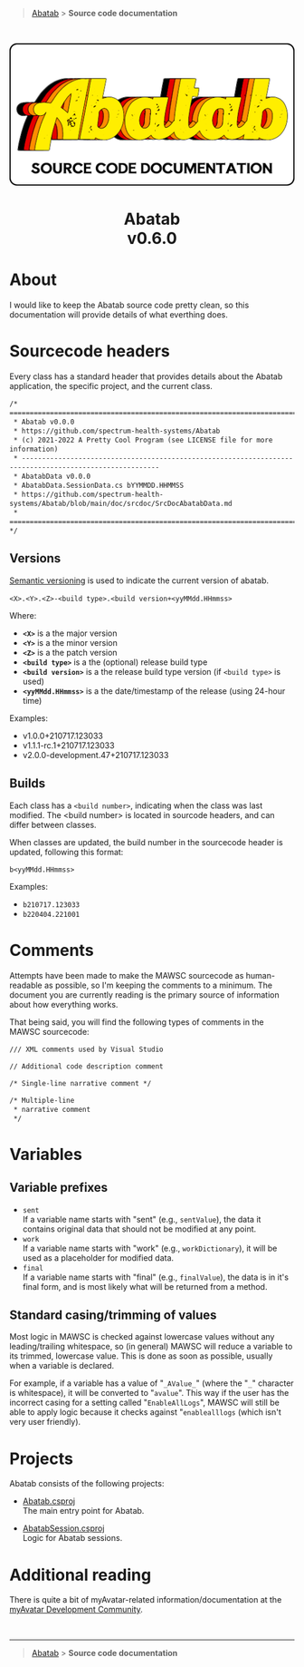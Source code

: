 > [Abatab][AbatabRepoUrl] &gt; **Source code documentation**

<br>

<div align="center">

  ![SrcDocPng][SrcDocPng]

  <h1>
    Abatab<br>
    <b>v0.6.0</b>
  </h1>

</div>

# About

I would like to keep the Abatab source code pretty clean, so this documentation will provide details of what everthing does.

# Sourcecode headers

Every class has a standard header that provides details about the Abatab application, the specific project, and the current class.

```#bash
/* ========================================================================================================
 * Abatab v0.0.0
 * https://github.com/spectrum-health-systems/Abatab
 * (c) 2021-2022 A Pretty Cool Program (see LICENSE file for more information)
 * --------------------------------------------------------------------------------------------------------
 * AbatabData v0.0.0
 * AbatabData.SessionData.cs bYYMMDD.HHMMSS
 * https://github.com/spectrum-health-systems/Abatab/blob/main/doc/srcdoc/SrcDocAbatabData.md
 * ===================================================================================================== */
```

## Versions

[Semantic versioning](https://semver.org/) is used to indicate the current version of abatab.

`<X>.<Y>.<Z>-<build type>.<build version+<yyMMdd.HHmmss>`

Where:
* **`<X>`** is a the major version
* **`<Y>`** is a the minor version
* **`<Z>`** is a the patch version
* **`<build type>`** is a the (optional) release build type
* **`<build version>`** is a the release build type version (if `<build type>` is used)
* **`<yyMMdd.HHmmss>`** is a the date/timestamp of the release (using 24-hour time)

Examples:

* v1.0.0+210717.123033
* v1.1.1-rc.1+210717.123033
* v2.0.0-development.47+210717.123033

## Builds

Each class has a `<build number>`, indicating when the class was last modified. The \<build number\> is located in sourcode headers, and can differ between classes.

When classes are updated, the build number in the sourcecode header is updated, following this format:

```#bash
b<yyMMdd.HHmmss>
```

Examples:

* `b210717.123033`
* `b220404.221001`

# Comments

Attempts have been made to make the MAWSC sourcecode as human-readable as possible, so I'm keeping the comments to a minimum. The document you are currently reading is the primary source of information about how everything works.

That being said, you will find the following types of comments in the MAWSC sourcecode:

```#bash
/// XML comments used by Visual Studio
```

```#bash
// Additional code description comment
```

```#bash
/* Single-line narrative comment */
```

```#bash
/* Multiple-line  
 * narrative comment  
 */
```

# Variables

## Variable prefixes

* `sent`  
If a variable name starts with "sent" (e.g., `sentValue`), the data it contains original data that should not be modified at any point.
* `work`  
If a variable name starts with "work" (e.g., `workDictionary`), it will be used as a placeholder for modified data. 
* `final`  
If a variable name starts with "final" (e.g., `finalValue`), the data is in it's final form, and is most likely what will be returned from a method.

## Standard casing/trimming of values

Most logic in MAWSC is checked against lowercase values without any leading/trailing whitespace, so (in general) MAWSC will reduce a variable to its trimmed, lowercase value. This is done as soon as possible, usually when a variable is declared.

For example, if a variable has a value of "`_AValue_`" (where the "`_`" character is whitespace), it will be converted to "`avalue`". This way if the user has the incorrect casing for a setting called "`EnableAllLogs`", MAWSC will still be able to apply logic because it checks against "`enablealllogs` (which isn't very user friendly).

# Projects

Abatab consists of the following projects:

* [Abatab.csproj][SrcDocAbatab]  
The main entry point for Abatab.

* [AbatabSession.csproj][SrcDocAbatabSession]  
Logic for Abatab sessions.

# Additional reading

There is quite a bit of myAvatar-related information/documentation at the [myAvatar Development Community](https://github.com/myAvatar-Development-Community/).

<br>

***

> [Abatab][AbatabRepoUrl] &gt; **Source code documentation**

<!-- REFERENCE LINKS -->
[AbatabRepoUrl]: https://github.com/spectrum-health-systems/Abatab
[SrcDocPng]: ./res/img/SrcDocPng.png
[SrcDocHome]: /doc/srcdoc/SrcDocHome.md
[SrcDocAbatab]: /doc/srcdoc/SrcDocAbatab.md
[SrcDocAbatabSession]: /doc/srcdoc/SrcDocAbatabSession.md
